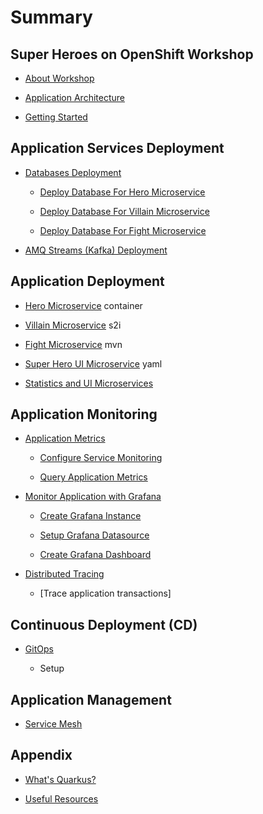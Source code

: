 # Summary​

## Super Heroes on OpenShift Workshop

- [About Workshop](super-heroes-on-openshift-workshop/about-workshop.md)

- [Application Architecture](super-heroes-on-openshift-workshop/architecture.md)

- [Getting Started](super-heroes-on-openshift-workshop/getting-started.md)

## Application Services Deployment

- [Databases Deployment](technical-service-deployment/database-deployment.md)

  - [Deploy Database For Hero Microservice](technical-service-deployment/hero-database.md)

  - [Deploy Database For Villain Microservice](technical-service-deployment/villain-database.md)

  - [Deploy Database For Fight Microservice](technical-service-deployment/fight-database.md)

- [AMQ Streams (Kafka) Deployment](technical-service-deployment/kafka-deployment.md)

## Application Deployment

- [Hero Microservice](application-deployment/hero-microservice-deployment.md) container

- [Villain Microservice](application-deployment/villain-microservice-deployment.md) s2i

- [Fight Microservice](application-deployment/fight-microservice-deployment.md) mvn

- [Super Hero UI Microservice](application-deployment/super-hero-ui-microservice-deployment.md) yaml

- [Statistics and UI Microservices](application-deployment/statistics-and-ui-microservices-deployment.md)

## Application Monitoring

- [Application Metrics](application-monitoring/application-metrics.md)

  - [Configure Service Monitoring](application-monitoring/configure-service-monitoring.md)

  - [Query Application Metrics](application-monitoring/query-application-metric.md)

- [Monitor Application with Grafana](application-monitoring/monitor-app-with-grafana.md)

  - [Create Grafana Instance](application-monitoring/create-grafana-instance.md)

  - [Setup Grafana Datasource](application-monitoring/setup-grafana-datasource.md)

  - [Create Grafana Dashboard](application-monitoring/create-grafana-dashboard.md)

- [Distributed Tracing](application-monitoring/distributed-tracing.md)

  - [Trace application transactions]

## Continuous Deployment (CD)

- [GitOps](continuous-deployment/gitops.md)

  - Setup

## Application Management

- [Service Mesh](application-management/service-mesh.md)

## Appendix

- [What's Quarkus?](appendix/quarkus.md)

- [Useful Resources](appendix/useful-resources.md)
